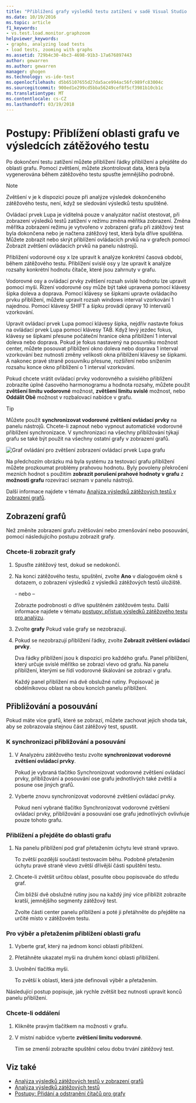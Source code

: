 ```yaml
---
title: "Přiblížení grafy výsledků testu zatížení v sadě Visual Studio | Microsoft Docs"
ms.date: 10/19/2016
ms.topic: article
f1_keywords:
- vs.test.load.monitor.graphzoom
helpviewer_keywords:
- graphs, analyzing load tests
- load tests, zooming with graphs
ms.assetid: 729b4c30-4bc3-4698-91b3-17a676897443
author: gewarren
ms.author: gewarren
manager: ghogen
ms.technology: vs-ide-test
ms.openlocfilehash: d5b65107655d27da5ace994ac56fc989fc83004c
ms.sourcegitcommit: 900ed1e299cd5bba56249cef8f5cf3981b10cb1c
ms.translationtype: MT
ms.contentlocale: cs-CZ
ms.lasthandoff: 03/19/2018
---
```

# <a name="how-to-zoom-in-on-a-region-of-the-graph-in-load-test-results"></a>Postupy: Přiblížení oblasti grafu ve výsledcích zátěžového testu

Po dokončení testu zatížení můžete přiblížení řádky přiblížení a přejděte do oblasti grafu. Pomocí zvětšení, můžete zkontrolovat data, která byla vygenerována během zátěžového testu spusťte jemnějšího podrobně.

> [!NOTE]
> Zvětšení v je k dispozici pouze při analýze výsledek dokončeného zátěžového testu, není, když se sledování výsledků testu spuštěné.

 Ovládací prvek Lupa je viditelná pouze v analyzátor načíst otestovat, při zobrazení výsledků testů zatížení v režimu změna měřítka zobrazení. Změna měřítka zobrazení režimu je vytvořeno v zobrazení grafu při zátěžový test byla dokončena nebo je načtena zátěžový test, která byla dříve spuštěna. Můžete zobrazit nebo skrýt přiblížení ovládacích prvků na v grafech pomocí Zobrazit zvětšení ovládacích prvků na panelu nástrojů.

 Přiblížení vodorovné osy x lze upravit k analýze konkrétní časová období, během zátěžového testu. Přiblížení svislé osy y lze upravit k analýze rozsahy konkrétní hodnotu čítače, které jsou zahrnuty v grafu.

 Vodorovné osy a ovládací prvky zvětšení rozsah svislé hodnotu lze upravit pomocí myši. Řízení vodorovné osy může být také upravena pomocí klávesy šipka doleva a doprava. Pomocí klávesy se šipkami upravte ovládacího prvku přiblížení, můžete upravit rozsah windows interval vzorkování 1 najednou. Pomocí klávesy SHIFT a šipku provádí úpravy 10 intervalů vzorkování.

 Upravit ovládací prvek Lupa pomocí klávesy šipka, nejdřív nastavte fokus na ovládací prvek Lupa pomocí klávesy TAB. Když levý jezdec fokus, klávesy se šipkami přesune počáteční hranice okna přiblížení 1 interval doleva nebo doprava. Pokud je fokus nastavený na posuvníku možnost center, můžete posouvat přiblížení okno doleva nebo doprava 1 interval vzorkování bez nutnosti změny velikosti okna přiblížení klávesy se šipkami. A nakonec pravé straně posuvníku přesune, rozšíření nebo snížením rozsahu konce okno přiblížení o 1 interval vzorkování.

 Pokud chcete vrátit ovládací prvky vodorovného a svislého přiblížení zobrazíte úplné časového harmonogramu a hodnota rozsahy, můžete použít **zvětšení limitu vodorovné** možnost, **zvětšení limitu svislé** možnost, nebo **Oddálit Obě** možnost v rozbalovací nabídce v grafu.

> [!TIP]
> Můžete použít **synchronizovat vodorovné zvětšení ovládací prvky** na panelu nástrojů. Chcete-li zapnout nebo vypnout automatické vodorovné přiblížení synchronizace. V synchronizaci na všechny přibližování týkají grafu se také být použit na všechny ostatní grafy v zobrazení grafů.

 ![Graf ovládání pro zvětšení zobrazení](../test/media/ltest_zoomcontrol.png "LTest_ZoomControl") ovládací prvek Lupa grafu

 Na předchozím obrázku má byla systému za testovací grafu přiblížení můžete prozkoumat problémy prahovou hodnotu. Byly povoleny překročení mezních hodnot s použitím **zobrazit porušení prahové hodnoty v grafu** z **možnosti grafu** rozevírací seznam v panelu nástrojů.

 Další informace najdete v tématu [Analýza výsledků zátěžových testů v zobrazení grafů](../test/analyze-load-test-results-in-the-graphs-view.md).

## <a name="displaying-graphs"></a>Zobrazení grafů
 Než změníte zobrazení grafu zvětšování nebo zmenšování nebo posouvání, pomocí následujícího postupu zobrazit grafy.

### <a name="to-display-graphs"></a>Chcete-li zobrazit grafy

1.  Spusťte zátěžový test, dokud se nedokončí.

2.  Na konci zátěžového testu, spuštění, zvolte **Ano** v dialogovém okně s dotazem, o zobrazení výsledků z výsledků zátěžových testů úložiště.

     \- nebo –

     Zobrazte podrobnosti o dříve spuštěném zátěžovém testu. Další informace najdete v tématu [postupy: přístup výsledků zátěžového testu pro analýzu](../test/how-to-access-load-test-results-for-analysis.md).

3.  Zvolte **grafy** Pokud vaše grafy se nezobrazují.

4.  Pokud se nezobrazují přiblížení řádky, zvolte **Zobrazit zvětšení ovládací prvky**.

     Dva řádky přiblížení jsou k dispozici pro každého grafu. Panel přiblížení, který určuje svislé měřítko se zobrazí vlevo od grafu. Na panelu přiblížení, kterými se řídí vodorovné škálování se zobrazí v grafu.

     Každý panel přiblížení má dvě obslužné rutiny. Popisovač je obdélníkovou oblast na obou koncích panelu přiblížení.

## <a name="zooming-and-scrolling"></a>Přibližování a posouvání
 Pokud máte více grafů, které se zobrazí, můžete zachovat jejich shoda tak, aby se zobrazovala stejnou část zátěžový test, spustit.

### <a name="to-synchronize-zooming-and-scrolling"></a>K synchronizaci přibližování a posouvání

1.  V Analyzéru zátěžového testu zvolte **synchronizovat vodorovné zvětšení ovládací prvky**.

     Pokud je vybraná tlačítko Synchronizovat vodorovné zvětšení ovládací prvky, přibližování a posouvání ose grafu jednotlivých také zvětší a posune ose jiných grafů.

2.  Vyberte znovu synchronizovat vodorovné zvětšení ovládací prvky.

     Pokud není vybrané tlačítko Synchronizovat vodorovné zvětšení ovládací prvky, přibližování a posouvání ose grafu jednotlivých ovlivňuje pouze tohoto grafu.

### <a name="to-zoom-and-scroll-to-a-region-of-the-graph"></a>Přiblížení a přejděte do oblasti grafu

1.  Na panelu přiblížení pod graf přetažením úchytu levé straně vpravo.

     To zvětší pozdější součástí testovacím běhu. Podobně přetažením úchytu pravé straně vlevo zvětší dřívější části spuštění testu.

2.  Chcete-li zvětšit určitou oblast, posuňte obou popisovače do středu graf.

     Čím bližší dvě obslužné rutiny jsou na každý jiný více přiblížit zobrazíte kratší, jemnějšího segmenty zátěžový test.

     Zvolte části center panelu přiblížení a poté ji přetáhněte do přejděte na určité místo v zátěžovém testu.

### <a name="to-zoom-to-a-region-of-the-graph-by-choosing-and-dragging"></a>Pro výběr a přetažením přiblížení oblasti grafu

1.  Vyberte graf, který na jednom konci oblasti přiblížení.

2.  Přetáhněte ukazatel myši na druhém konci oblasti přiblížení.

3.  Uvolnění tlačítka myši.

     To zvětší k oblasti, která jste definovali výběr a přetažením.

 Následující postup popisuje, jak rychle zvětšit bez nutnosti upravit konců panelu přiblížení.

### <a name="to-zoom-out"></a>Chcete-li oddálení

1.  Klikněte pravým tlačítkem na možnosti v grafu.

2.  V místní nabídce vyberte **zvětšení limitu vodorovné**.

     Tím se zmenší zobrazíte spuštění celou dobu trvání zátěžový test.

## <a name="see-also"></a>Viz také

- [Analýza výsledků zátěžových testů v zobrazení grafů](../test/analyze-load-test-results-in-the-graphs-view.md)
- [Analýza výsledků zátěžových testů](../test/analyze-load-test-results-using-the-load-test-analyzer.md)
- [Postupy: Přidání a odstranění čítačů pro grafy](../test/how-to-add-and-delete-counters-on-graphs-in-load-test-results.md)